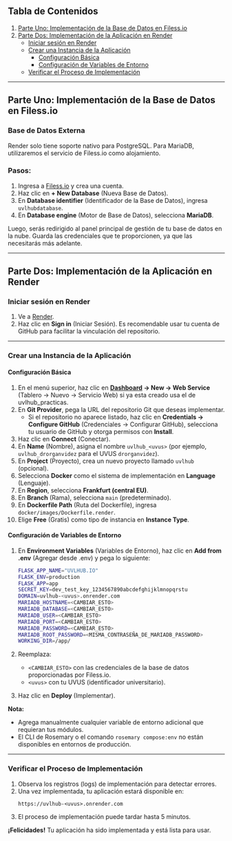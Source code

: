 ## Tabla de Contenidos
1. [Parte Uno: Implementación de la Base de Datos en Filess.io](#parte-uno-implementación-de-la-base-de-datos-en-filessio)
2. [Parte Dos: Implementación de la Aplicación en Render](#parte-dos-implementación-de-la-aplicación-en-render)
   - [Iniciar sesión en Render](#iniciar-sesión-en-render)
   - [Crear una Instancia de la Aplicación](#crear-una-instancia-de-la-aplicación)
     - [Configuración Básica](#configuración-básica)
     - [Configuración de Variables de Entorno](#configuración-de-variables-de-entorno)
   - [Verificar el Proceso de Implementación](#verificar-el-proceso-de-implementación)

---

## Parte Uno: Implementación de la Base de Datos en Filess.io

### Base de Datos Externa
Render solo tiene soporte nativo para PostgreSQL. Para MariaDB, utilizaremos el servicio de Filess.io como alojamiento.

### Pasos:
1. Ingresa a [Filess.io](https://filess.io) y crea una cuenta.
2. Haz clic en **+ New Database** (Nueva Base de Datos).
3. En **Database identifier** (Identificador de la Base de Datos), ingresa `uvlhubdatabase`.
4. En **Database engine** (Motor de Base de Datos), selecciona **MariaDB**.

Luego, serás redirigido al panel principal de gestión de tu base de datos en la nube. Guarda las credenciales que te proporcionen, ya que las necesitarás más adelante.

---

## Parte Dos: Implementación de la Aplicación en Render

### Iniciar sesión en Render
1. Ve a [Render](https://render.com).
2. Haz clic en **Sign in** (Iniciar Sesión). Es recomendable usar tu cuenta de GitHub para facilitar la vinculación del repositorio.

---

### Crear una Instancia de la Aplicación

#### Configuración Básica
1. En el menú superior, haz clic en **[Dashboard](https://dashboard.render.com/) -> New -> Web Service** (Tablero -> Nuevo -> Servicio Web) si ya esta creado usa el de uvlhub_practicas.
2. En **Git Provider**, pega la URL del repositorio Git que deseas implementar.  
   - Si el repositorio no aparece listado, haz clic en **Credentials -> Configure GitHub** (Credenciales -> Configurar GitHub), selecciona tu usuario de GitHub y otorga permisos con **Install**.
3. Haz clic en **Connect** (Conectar).
4. En **Name** (Nombre), asigna el nombre `uvlhub_<uvus>` (por ejemplo, `uvlhub_drorganvidez` para el UVUS `drorganvidez`).
5. En **Project** (Proyecto), crea un nuevo proyecto llamado `uvlhub` (opcional).
6. Selecciona **Docker** como el sistema de implementación en **Language** (Lenguaje).
7. En **Region**, selecciona **Frankfurt (central EU)**.
8. En **Branch** (Rama), selecciona `main` (predeterminado).
9. En **Dockerfile Path** (Ruta del Dockerfile), ingresa `docker/images/Dockerfile.render`.
10. Elige **Free** (Gratis) como tipo de instancia en **Instance Type**.

#### Configuración de Variables de Entorno
1. En **Environment Variables** (Variables de Entorno), haz clic en **Add from .env** (Agregar desde .env) y pega lo siguiente:

    ```bash
    FLASK_APP_NAME="UVLHUB.IO"
    FLASK_ENV=production
    FLASK_APP=app
    SECRET_KEY=dev_test_key_1234567890abcdefghijklmnopqrstu
    DOMAIN=uvlhub-<uvus>.onrender.com
    MARIADB_HOSTNAME=<CAMBIAR_ESTO>
    MARIADB_DATABASE=<CAMBIAR_ESTO>
    MARIADB_USER=<CAMBIAR_ESTO>
    MARIADB_PORT=<CAMBIAR_ESTO>
    MARIADB_PASSWORD=<CAMBIAR_ESTO>
    MARIADB_ROOT_PASSWORD=<MISMA_CONTRASEÑA_DE_MARIADB_PASSWORD>
    WORKING_DIR=/app/
    ```

2. Reemplaza:
   - `<CAMBIAR_ESTO>` con las credenciales de la base de datos proporcionadas por Filess.io.
   - `<uvus>` con tu UVUS (identificador universitario).

3. Haz clic en **Deploy** (Implementar).

**Nota:**
- Agrega manualmente cualquier variable de entorno adicional que requieran tus módulos.
- El CLI de Rosemary o el comando `rosemary compose:env` no están disponibles en entornos de producción.

---

### Verificar el Proceso de Implementación

1. Observa los registros (logs) de implementación para detectar errores.
2. Una vez implementada, tu aplicación estará disponible en:
   ```
   https://uvlhub-<uvus>.onrender.com
   ```
3. El proceso de implementación puede tardar hasta 5 minutos.

**¡Felicidades!** Tu aplicación ha sido implementada y está lista para usar.